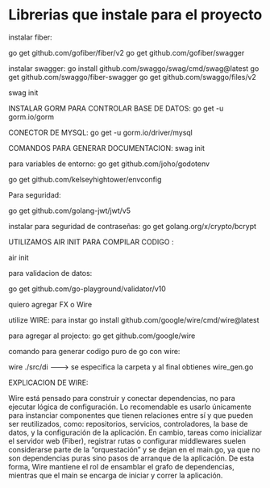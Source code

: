 # Librerias que instale para el proyecto

instalar fiber:

go get github.com/gofiber/fiber/v2
go get github.com/gofiber/swagger

instalar swagger:
go install github.com/swaggo/swag/cmd/swag@latest
go get github.com/swaggo/fiber-swagger
go get github.com/swaggo/files/v2

swag init

INSTALAR GORM PARA CONTROLAR BASE DE DATOS:
go get -u gorm.io/gorm

CONECTOR DE MYSQL:
go get -u gorm.io/driver/mysql

COMANDOS PARA GENERAR DOCUMENTACION:
swag init

para variables de entorno:
go get github.com/joho/godotenv

go get github.com/kelseyhightower/envconfig

Para seguridad:

go get github.com/golang-jwt/jwt/v5

instalar para seguridad de contraseñas:
go get golang.org/x/crypto/bcrypt

UTILIZAMOS AIR INIT PARA COMPILAR CODIGO :

air init

para validacion de datos:

go get github.com/go-playground/validator/v10

quiero agregar FX o Wire

utilize WIRE:
para instar
go install github.com/google/wire/cmd/wire@latest

para agregar al projecto:
go get github.com/google/wire

comando para generar codigo puro de go con wire:

wire ./src/di
---> se especifica la carpeta y al final obtienes wire_gen.go

EXPLICACION DE WIRE:

Wire está pensado para construir y conectar dependencias, no para ejecutar lógica de configuración. Lo recomendable es usarlo únicamente para instanciar componentes que tienen relaciones entre sí y que pueden ser reutilizados, como: repositorios, servicios, controladores, la base de datos, y la configuración de la aplicación. En cambio, tareas como inicializar el servidor web (Fiber), registrar rutas o configurar middlewares suelen considerarse parte de la “orquestación” y se dejan en el main.go, ya que no son dependencias puras sino pasos de arranque de la aplicación. De esta forma, Wire mantiene el rol de ensamblar el grafo de dependencias, mientras que el main se encarga de iniciar y correr la aplicación.

